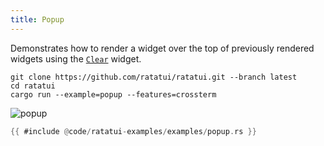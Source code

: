```yaml
---
title: Popup
---
```


Demonstrates how to render a widget over the top of previously rendered widgets using the
[`Clear`](https://docs.rs/ratatui/latest/ratatui/widgets/struct.Clear.html) widget.

```shell title=run example
git clone https://github.com/ratatui/ratatui.git --branch latest
cd ratatui
cargo run --example=popup --features=crossterm
```

![popup](popup.gif)

```rust title=popup.rs
{{ #include @code/ratatui-examples/examples/popup.rs }}
```
